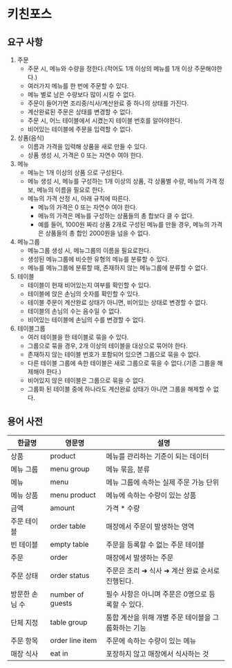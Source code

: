# 키친포스

## 요구 사항
1. 주문
   - 주문 시, 메뉴와 수량을 정한다.(적어도 1개 이상의 메뉴를 1개 이상 주문해야한다.)
   - 여러가지 메뉴를 한 번에 주문할 수 있다.
   - 메뉴 별로 남은 수량보다 많이 시킬 수 없다.
   - 주문이 들어가면 조리중/식사/계산완료 중 하나의 상태를 가진다.
   - 계산완료된 주문은 상태를 변경할 수 없다.
   - 주문 시, 어느 테이블에서 시켰는지 테이블 번호를 알아야한다.
   - 비어있는 테이블에 주문을 입력할 수 없다.
2. 상품(음식)
   - 이름과 가격을 입력해 상품을 새로 만들 수 있다.
   - 상품 생성 시, 가격은 0 또는 자연수 여야 한다.
3. 메뉴
   - 메뉴는 1개 이상의 상품 으로 구성된다.
   - 메뉴 생성 시, 메뉴를 구성하는 1개 이상의 상품, 각 상품별 수량, 메뉴의 가격 정보, 메뉴의 이름을 필요로 한다.
   - 메뉴의 가격 산정 시, 아래 규칙에 따른다.
     + 메뉴의 가격은 0 또는 자연수 여야 한다.
     + 메뉴의 가격은 메뉴를 구성하는 상품들의 총 합보다 클 수 없다.
     + 예를 들어, 1000원 짜리 상품 2개로 구성된 메뉴를 만들 경우, 메뉴의 가격은 상품들의 총 합인 2000원을 넘을 수 없다.
4. 메뉴그룹 
   - 메뉴그룹 생성 시, 메뉴그룹의 이름을 필요로한다.
   - 생성된 메뉴그룹에 비슷한 유형의 메뉴를 분류할 수 있다.
   - 메뉴를 메뉴그룹에 분류할 때, 존재하지 않는 메뉴그룹에 분류할 수 없다.
5. 테이블
   - 테이블이 현재 비어있는지 여부를 확인할 수 있다.
   - 테이블에 앉은 손님의 숫자를 확인할 수 있다.
   - 테이블 주문이 계산완료 상태가 아니면, 비어있는 상태로 변경할 수 없다.
   - 테이블의 손님의 수는 음수일 수 없다.
   - 비어있는 테이블에 손님의 수를 변경할 수 없다.
6. 테이블그룹
   - 여러 테이블을 한 테이블로 묶을 수 있다.
   - 그룹으로 묶을 경우, 2개 이상의 테이블을 대상으로 묶어야 한다.
   - 존재하지 않는 테이블 번호가 포함되어 있으면 그룹으로 묶을 수 없다.
   - 다른 테이블 그룹에 속한 테이블은 새로 그룹으로 묶을 수 없다.(기존 그룹을 해제해야 한다.)
   - 비어있지 않은 테이블은 그룹으로 묶을 수 없다.
   - 그룹화 된 테이블 중에 하나라도 계산완료 상태가 아니면 그룹을 해제할 수 없다.

## 용어 사전

| 한글명 | 영문명 | 설명 |
| --- | --- | --- |
| 상품 | product | 메뉴를 관리하는 기준이 되는 데이터 |
| 메뉴 그룹 | menu group | 메뉴 묶음, 분류 |
| 메뉴 | menu | 메뉴 그룹에 속하는 실제 주문 가능 단위 |
| 메뉴 상품 | menu product | 메뉴에 속하는 수량이 있는 상품 |
| 금액 | amount | 가격 * 수량 |
| 주문 테이블 | order table | 매장에서 주문이 발생하는 영역 |
| 빈 테이블 | empty table | 주문을 등록할 수 없는 주문 테이블 |
| 주문 | order | 매장에서 발생하는 주문 |
| 주문 상태 | order status | 주문은 조리 ➜ 식사 ➜ 계산 완료 순서로 진행된다. |
| 방문한 손님 수 | number of guests | 필수 사항은 아니며 주문은 0명으로 등록할 수 있다. |
| 단체 지정 | table group | 통합 계산을 위해 개별 주문 테이블을 그룹화하는 기능 |
| 주문 항목 | order line item | 주문에 속하는 수량이 있는 메뉴 |
| 매장 식사 | eat in | 포장하지 않고 매장에서 식사하는 것 |
